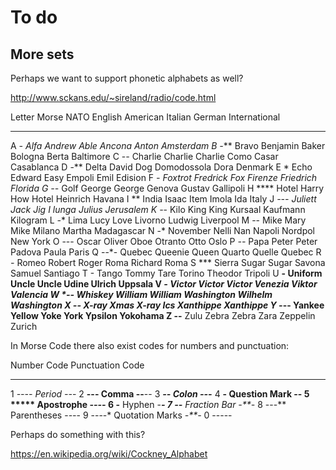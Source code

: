# To do

## More sets

Perhaps we want to support phonetic alphabets as well?

http://www.sckans.edu/~sireland/radio/code.html

Letter	Morse	  NATO	    English	    American  Italian	      German    	International
------- ------- --------- ----------- --------- ------------- ----------- -------------
A	      *-	    Alfa	    Andrew	    Able	    Ancona	      Anton	      Amsterdam
B	      -***	  Bravo	    Benjamin	  Baker	    Bologna   	  Berta	      Baltimore
C	      -*-*	  Charlie	  Charlie	    Charlie	  Como      	  Casar	      Casablanca
D	      -**	    Delta	    David	      Dog	      Domodossola	  Dora	      Denmark
E	      *	      Echo	    Edward	    Easy	    Empoli	      Emil	      Edision
F	      **-*	  Foxtrot	  Fredrick	  Fox	      Firenze	      Friedrich	  Florida
G	      --*	    Golf	    George	    George	  Genova	      Gustav	    Gallipoli
H	      ****	  Hotel	    Harry	      How	      Hotel	        Heinrich	  Havana
I	      **	    India	    Isaac	      Item	    Imola	        Ida	        Italy
J	      *---	  Juliett	  Jack	      Jig	      I lunga	      Julius	    Jerusalem
K	      -*-	    Kilo	    King	      King	    Kursaal	      Kaufmann	  Kilogram
L	      *-**	  Lima	    Lucy	      Love	    Livorno	      Ludwig	    Liverpool
M	      --	    Mike	    Mary	      Mike	    Milano	      Martha	    Madagascar
N	      -*	    November	Nelli	      Nan	      Napoli	      Nordpol	    New York
O	      ---	    Oscar	    Oliver	    Oboe	    Otranto	      Otto	      Oslo
P	      *--*	  Papa	    Peter	      Peter	    Padova	      Paula	      Paris
Q	      --*-	  Quebec	  Queenie	    Queen	    Quarto	      Quelle	    Quebec
R	      *-*	    Romeo	    Robert	    Roger   	Roma	        Richard	    Roma
S	      ***	    Sierra	  Sugar	      Sugar	    Savona	      Samuel	    Santiago
T	      -	      Tango	    Tommy	      Tare	    Torino	      Theodor	    Tripoli
U	      **-	    Uniform	  Uncle	      Uncle	    Udine	        Ulrich	    Uppsala
V	      ***-	  Victor	  Victor	    Victor	  Venezia	      Viktor	    Valencia
W	      *--	    Whiskey	  William	    William	  Washington	  Wilhelm	    Washington
X	      -**-	  X-ray	    Xmas	      X-ray	    Ics	          Xanthippe	  Xanthippe
Y	      -*--	  Yankee	  Yellow	    Yoke	    York	        Ypsilon	    Yokohama
Z	      --**	  Zulu	    Zebra	      Zebra	    Zara	        Zeppelin	  Zurich

In Morse Code there also exist codes for numbers and punctuation:

Number	Code	      Punctuation	      Code
------- ----------- ----------------- ----
1	      *----	      Period	          *-*-*-
2	      **---	      Comma	            --**--
3	      ***--	      Colon	            ---***
4	      ****-	      Question Mark	    **--**
5	      *****	      Apostrophe	      *----*
6	      -****	      Hyphen	          -****-
7	      --***	      Fraction Bar	    -**-*
8	      ---**	      Parentheses	      -*--*-
9	      ----*	      Quotation Marks	  *-**-*
0	      -----

Perhaps do something with this?

<https://en.wikipedia.org/wiki/Cockney_Alphabet>
  